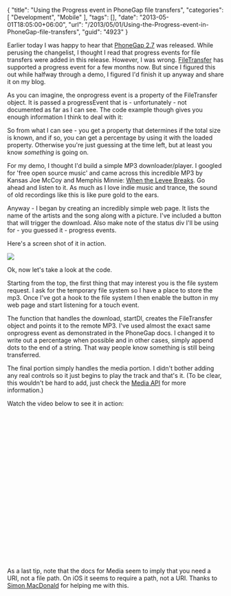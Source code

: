 {
	"title": "Using the Progress event in PhoneGap file transfers",
	"categories": [
		"Development",
		"Mobile"
	],
	"tags": [],
	"date": "2013-05-01T18:05:00+06:00",
	"url": "/2013/05/01/Using-the-Progress-event-in-PhoneGap-file-transfers",
	"guid": "4923"
}

Earlier today I was happy to hear that <a href="http://phonegap.com/blog/2013/04/30/pg-270-released/">PhoneGap 2.7</a> was released. While perusing the changelist, I thought I read that progress events for file transfers were added in this release. However, I was wrong. <a href="http://docs.phonegap.com/en/2.7.0/cordova_file_file.md.html#FileTransfer">FileTransfer</a> has supported a progress event for a few months now. But since I figured this out while halfway through a demo, I figured I'd finish it up anyway and share it on my blog.
<!--more-->
As you can imagine, the onprogress event is a property of the FileTransfer object. It is passed a progressEvent that is - unfortunately - not documented as far as I can see. The code example though gives you enough information I think to deal with it:

<script src="https://gist.github.com/cfjedimaster/5498492.js"></script>

So from what I can see - you get a property that determines if the total size is known, and if so, you can get a percentage by using it with the loaded property. Otherwise you're just guessing at the time left, but at least you know <i>something</i> is going on.

For my demo, I thought I'd build a simple MP3 downloader/player. I googled for 'free open source music' and came across this incredible MP3 by Kansas Joe McCoy and Memphis Minnie: <a href="http://publicdomain4u.com/kansas-joe-mccoy-memphis-minnie-when-the-levee-breaks/mp3-download">When the Levee Breaks</a>. Go ahead and listen to it. As much as I love indie music and trance, the sound of old recordings like this is like pure gold to the ears. 

Anyway - I began by creating an incredibly simple web page. It lists the name of the artists and the song along with a picture. I've included a button that will trigger the download. Also make note of the status div I'll be using for - you guessed it - progress events.

<script src="https://gist.github.com/cfjedimaster/5498519.js"></script>

Here's a screen shot of it in action.

<img src="http://www.raymondcamden.com/images/iOS Simulator Screen shot May 1, 2013 4.28.35 PM.png" />

Ok, now let's take a look at the code.

<script src="https://gist.github.com/cfjedimaster/5498530.js"></script>

Starting from the top, the first thing that may interest you is the file system request. I ask for the temporary file system so I have a place to store the mp3. Once I've got a hook to the file system I then enable the button in my web page and start listening for a touch event.

The function that handles the download, startDl, creates the FileTransfer object and points it to the remote MP3. I've used almost the exact same onprogress event as demonstrated in the PhoneGap docs. I changed it to write out a percentage when possible and in other cases, simply append dots to the end of a string. That way people know something is still being transferred.

The final portion simply handles the media portion. I didn't bother adding any real controls so it just begins to play the track and that's it. (To be clear, this wouldn't be hard to add, just check the <a href="http://docs.phonegap.com/en/2.7.0/cordova_media_media.md.html#Media">Media API</a> for more information.)

Watch the video below to see it in action:

<object width="425" height="344"><param name="movie" value="http://www.youtube.com/v/DrGAlizaf_8&hl=en&fs=1"></param><param name="allowFullScreen" value="true"></param><embed src="http://www.youtube.com/v/DrGAlizaf_8&hl=en&fs=1" type="application/x-shockwave-flash" allowfullscreen="true" width="425" height="344"></embed></object>

As a last tip, note that the docs for Media seem to imply that you need a URI, not a file path. On iOS it seems to require a path, not a URI. Thanks to <a href="http://simonmacdonald.blogspot.com/">Simon MacDonald</a> for helping me with this.